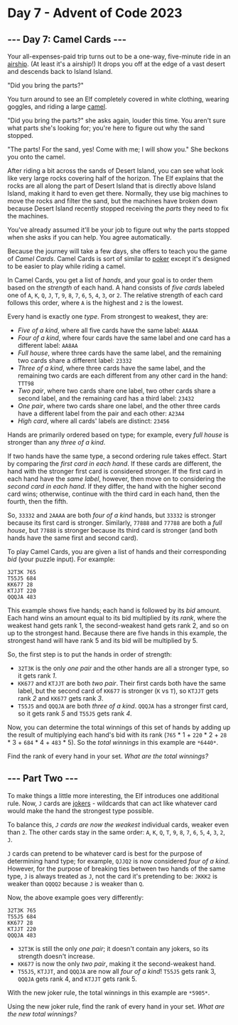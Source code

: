 # Day 7 - Advent of Code 2023

## --- Day 7: Camel Cards ---

Your all-expenses-paid trip turns out to be a one-way, five-minute ride in an
[airship](https://en.wikipedia.org/wiki/Airship). (At least it's a airship!) It
drops you off at the edge of a vast desert and descends back to Island Island.

"Did you bring the parts?"

You turn around to see an Elf completely covered in white clothing, wearing
goggles, and riding a large [camel](https://en.wikipedia.org/wiki/Dromedary).

"Did you bring the parts?" she asks again, louder this time. You aren't sure
what parts she's looking for; you're here to figure out why the sand stopped.

"The parts! For the sand, yes! Come with me; I will show you." She beckons you
onto the camel.

After riding a bit across the sands of Desert Island, you can see what look like
very large rocks covering half of the horizon. The Elf explains that the rocks
are all along the part of Desert Island that is directly above Island Island,
making it hard to even get there. Normally, they use big machines to move the
rocks and filter the sand, but the machines have broken down because Desert
Island recently stopped receiving the *parts* they need to fix the machines.

You've already assumed it'll be your job to figure out why the parts stopped
when she asks if you can help. You agree automatically.

Because the journey will take a few days, she offers to teach you the game of
*Camel Cards*. Camel Cards is sort of similar to
[poker](https://en.wikipedia.org/wiki/List_of_poker_hands) except it's designed
to be easier to play while riding a camel.

In Camel Cards, you get a list of *hands*, and your goal is to order them based
on the *strength* of each hand. A hand consists of *five cards* labeled one of
`A`, `K`, `Q`, `J`, `T`, `9`, `8`, `7`, `6`, `5`, `4`, `3`, or `2`. The relative
strength of each card follows this order, where `A` is the highest and `2` is
the lowest.

Every hand is exactly one *type*. From strongest to weakest, they are:

- *Five of a kind*, where all five cards have the same label: `AAAAA`
- *Four of a kind*, where four cards have the same label and one card has a
  different label: `AA8AA`
- *Full house*, where three cards have the same label, and the remaining two
  cards share a different label: `23332`
- *Three of a kind*, where three cards have the same label, and the remaining
  two cards are each different from any other card in the hand: `TTT98`
- *Two pair*, where two cards share one label, two other cards share a second
  label, and the remaining card has a third label: `23432`
- *One pair*, where two cards share one label, and the other three cards have a
  different label from the pair and each other: `A23A4`
- *High card*, where all cards' labels are distinct: `23456`

Hands are primarily ordered based on type; for example, every *full house* is
stronger than any *three of a kind*.

If two hands have the same type, a second ordering rule takes effect. Start by
comparing the *first card in each hand*. If these cards are different, the hand
with the stronger first card is considered stronger. If the first card in each
hand have the *same label*, however, then move on to considering the *second
card in each hand*. If they differ, the hand with the higher second card wins;
otherwise, continue with the third card in each hand, then the fourth, then the
fifth.

So, `33332` and `2AAAA` are both *four of a kind* hands, but `33332` is stronger
because its first card is stronger. Similarly, `77888` and `77788` are both a
*full house*, but `77888` is stronger because its third card is stronger (and
both hands have the same first and second card).

To play Camel Cards, you are given a list of hands and their corresponding *bid*
(your puzzle input). For example:

```
32T3K 765
T55J5 684
KK677 28
KTJJT 220
QQQJA 483
```

This example shows five hands; each hand is followed by its *bid* amount. Each
hand wins an amount equal to its bid multiplied by its *rank*, where the weakest
hand gets rank 1, the second-weakest hand gets rank 2, and so on up to the
strongest hand. Because there are five hands in this example, the strongest hand
will have rank 5 and its bid will be multiplied by 5.

So, the first step is to put the hands in order of strength:

- `32T3K` is the only *one pair* and the other hands are all a stronger type, so
  it gets rank *1*.
- `KK677` and `KTJJT` are both *two pair*. Their first cards both have the same
  label, but the second card of `KK677` is stronger (`K` vs `T`), so `KTJJT`
  gets rank *2* and `KK677` gets rank *3*.
- `T55J5` and `QQQJA` are both *three of a kind*. `QQQJA` has a stronger first
  card, so it gets rank *5* and `T55J5` gets rank *4*.

Now, you can determine the total winnings of this set of hands by adding up the
result of multiplying each hand's bid with its rank (`765` * 1 + `220` * 2 +
`28` * 3 + `684` * 4 + `483` * 5). So the *total winnings* in this example are
`*6440*`.

Find the rank of every hand in your set. *What are the total winnings?*

## --- Part Two ---

To make things a little more interesting, the Elf introduces one additional
rule. Now, `J` cards are
[jokers](https://en.wikipedia.org/wiki/Joker_(playing_card)) - wildcards that
can act like whatever card would make the hand the strongest type possible.

To balance this, *`J` cards are now the weakest* individual cards, weaker even
than `2`. The other cards stay in the same order: `A`, `K`, `Q`, `T`, `9`, `8`,
`7`, `6`, `5`, `4`, `3`, `2`, `J`.

`J` cards can pretend to be whatever card is best for the purpose of determining
hand type; for example, `QJJQ2` is now considered *four of a kind*. However, for
the purpose of breaking ties between two hands of the same type, `J` is always
treated as `J`, not the card it's pretending to be: `JKKK2` is weaker than
`QQQQ2` because `J` is weaker than `Q`.

Now, the above example goes very differently:

```
32T3K 765
T55J5 684
KK677 28
KTJJT 220
QQQJA 483
```

- `32T3K` is still the only *one pair*; it doesn't contain any jokers, so its
  strength doesn't increase.
- `KK677` is now the only *two pair*, making it the second-weakest hand.
- `T55J5`, `KTJJT`, and `QQQJA` are now all *four of a kind*! `T55J5` gets rank
  3, `QQQJA` gets rank 4, and `KTJJT` gets rank 5.

With the new joker rule, the total winnings in this example are `*5905*`.

Using the new joker rule, find the rank of every hand in your set. *What are the
new total winnings?*
